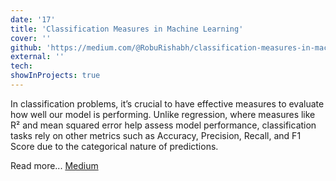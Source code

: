 ```yaml
---
date: '17'
title: 'Classification Measures in Machine Learning'
cover: ''
github: 'https://medium.com/@RobuRishabh/classification-measures-in-machine-learning-fe293feaa358'
external: ''
tech:
showInProjects: true
---
```


In classification problems, it’s crucial to have effective measures to evaluate how well our model is performing. Unlike regression, where measures like R² and mean squared error help assess model performance, classification tasks rely on other metrics such as Accuracy, Precision, Recall, and F1 Score due to the categorical nature of predictions.

Read more... [Medium](https://medium.com/@RobuRishabh/classification-measures-in-machine-learning-fe293feaa358)
